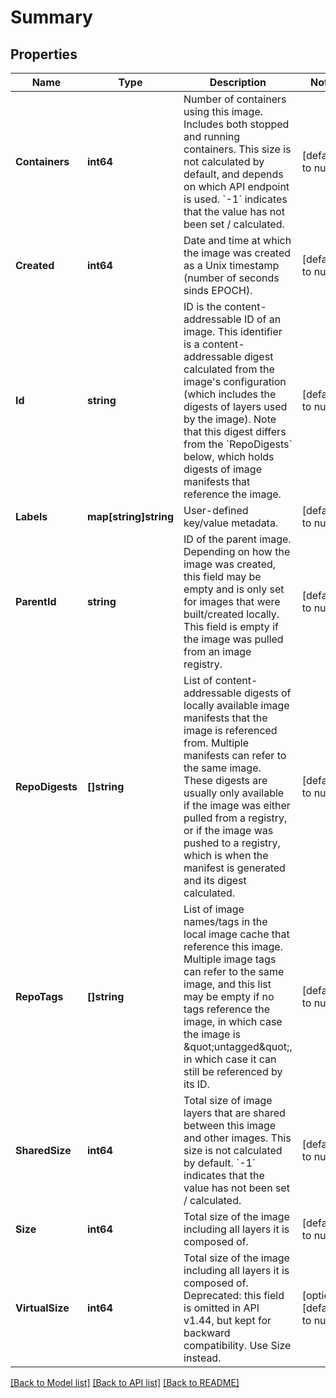 # Summary

## Properties
Name | Type | Description | Notes
------------ | ------------- | ------------- | -------------
**Containers** | **int64** | Number of containers using this image. Includes both stopped and running containers.  This size is not calculated by default, and depends on which API endpoint is used. &#x60;-1&#x60; indicates that the value has not been set / calculated. | [default to null]
**Created** | **int64** | Date and time at which the image was created as a Unix timestamp (number of seconds sinds EPOCH). | [default to null]
**Id** | **string** | ID is the content-addressable ID of an image.  This identifier is a content-addressable digest calculated from the image&#x27;s configuration (which includes the digests of layers used by the image).  Note that this digest differs from the &#x60;RepoDigests&#x60; below, which holds digests of image manifests that reference the image. | [default to null]
**Labels** | **map[string]string** | User-defined key/value metadata. | [default to null]
**ParentId** | **string** | ID of the parent image.  Depending on how the image was created, this field may be empty and is only set for images that were built/created locally. This field is empty if the image was pulled from an image registry. | [default to null]
**RepoDigests** | **[]string** | List of content-addressable digests of locally available image manifests that the image is referenced from. Multiple manifests can refer to the same image.  These digests are usually only available if the image was either pulled from a registry, or if the image was pushed to a registry, which is when the manifest is generated and its digest calculated. | [default to null]
**RepoTags** | **[]string** | List of image names/tags in the local image cache that reference this image.  Multiple image tags can refer to the same image, and this list may be empty if no tags reference the image, in which case the image is \&quot;untagged\&quot;, in which case it can still be referenced by its ID. | [default to null]
**SharedSize** | **int64** | Total size of image layers that are shared between this image and other images.  This size is not calculated by default. &#x60;-1&#x60; indicates that the value has not been set / calculated. | [default to null]
**Size** | **int64** | Total size of the image including all layers it is composed of. | [default to null]
**VirtualSize** | **int64** | Total size of the image including all layers it is composed of.  Deprecated: this field is omitted in API v1.44, but kept for backward compatibility. Use Size instead. | [optional] [default to null]

[[Back to Model list]](../README.md#documentation-for-models) [[Back to API list]](../README.md#documentation-for-api-endpoints) [[Back to README]](../README.md)

